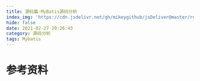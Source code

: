 ```yaml
---
title: 源码篇-MyBatis源码分析
index_img: 'https://cdn.jsdelivr.net/gh/mikeygithub/jsDeliver@master/resource/img/mybatis.png'
hide: false
date: 2021-02-27 20:26:43
category: 源码分析
tags: Mybatis
---
```


# 参考资料

[]()

